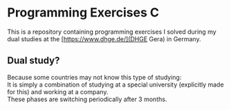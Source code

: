 # Programming Exercises C

This is a repository containing programming exercises I solved during my dual studies at the [https://www.dhge.de/](DHGE Gera) in Germany.

## Dual study?
Because some countries may not know this type of studying: <br>
It is simply a combination of studying at a special university (explicitly made for this) and working at a company. <br>
These phases are switching periodically after 3 months.
